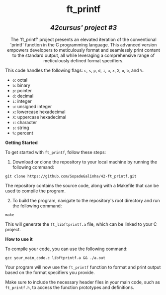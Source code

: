 <h1 align=center>
	<b>ft_printf</b>
<h2 align=center>
	 <i>42cursus' project #3</i>
</h2>

<p align=center>
  The 'ft_printf' project presents an elevated iteration of the conventional 'printf' function in the C programming language. This advanced version empowers developers to meticulously format and seamlessly print content to the standard output, all while leveraging a comprehensive range of meticulously defined format specifiers.

This code handles the following flags: `c`, `s`, `p`, `d`, `i`, `u`, `x`, `X`, `o`, `b`, and `%`.

- `o`: octal
- `b`: binary
- `p`: pointer
- `d`: decimal
- `i`: integer
- `u`: unsigned integer
- `x`: lowercase hexadecimal
- `X`: uppercase hexadecimal
- `c`: character
- `s`: string
- `%`: percent

**Getting Started**

To get started with `ft_printf`, follow these steps:

1. Download or clone the repository to your local machine by running the following command:

```shell
git clone https://github.com/SopadeGalinha/42-ft_printf.git
```

The repository contains the source code, along with a Makefile that can be used to compile the program.

2. To build the program, navigate to the repository's root directory and run the following command:

```shell
make
```

This will generate the `ft_libftprintf.a` file, which can be linked to your C project.

**How to use it**

To compile your code, you can use the following command:

```shell
gcc your_main_code.c libftprintf.a && ./a.out
```

Your program will now use the `ft_printf` function to format and print output based on the format specifiers you provide.

Make sure to include the necessary header files in your main code, such as `ft_printf.h`, to access the function prototypes and definitions.
